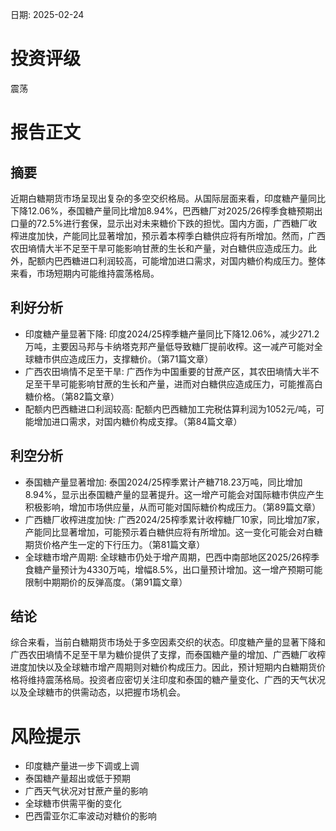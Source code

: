 
日期: 2025-02-24

# 投资评级

震荡

# 报告正文

## 摘要

近期白糖期货市场呈现出复杂的多空交织格局。从国际层面来看，印度糖产量同比下降12.06%，泰国糖产量同比增加8.94%，巴西糖厂对2025/26榨季食糖预期出口量的72.5%进行套保，显示出对未来糖价下跌的担忧。国内方面，广西糖厂收榨进度加快，产能同比显著增加，预示着本榨季白糖供应将有所增加。然而，广西农田墒情大半不足至干旱可能影响甘蔗的生长和产量，对白糖供应造成压力。此外，配额内巴西糖进口利润较高，可能增加进口需求，对国内糖价构成压力。整体来看，市场短期内可能维持震荡格局。

## 利好分析

* 印度糖产量显著下降: 印度2024/25榨季糖产量同比下降12.06%，减少271.2万吨，主要因马邦与卡纳塔克邦产量低导致糖厂提前收榨。这一减产可能对全球糖市供应造成压力，支撑糖价。（第71篇文章）
* 广西农田墒情不足至干旱: 广西作为中国重要的甘蔗产区，其农田墒情大半不足至干旱可能影响甘蔗的生长和产量，进而对白糖供应造成压力，可能推高白糖价格。（第82篇文章）
* 配额内巴西糖进口利润较高: 配额内巴西糖加工完税估算利润为1052元/吨，可能增加进口需求，对国内糖价构成支撑。（第84篇文章）

## 利空分析

* 泰国糖产量显著增加: 泰国2024/25榨季累计产糖718.23万吨，同比增加8.94%，显示出泰国糖产量的显著提升。这一增产可能会对国际糖市供应产生积极影响，增加市场供应量，从而可能对国际糖价构成压力。（第89篇文章）
* 广西糖厂收榨进度加快: 广西2024/25榨季累计收榨糖厂10家，同比增加7家，产能同比显著增加，可能预示着白糖供应将有所增加。这一变化可能会对白糖期货价格产生一定的下行压力。（第81篇文章）
* 全球糖市增产周期: 全球糖市仍处于增产周期，巴西中南部地区2025/26榨季食糖产量预计为4330万吨，增幅8.5%，出口量预计增加。这一增产预期可能限制中期期价的反弹高度。（第91篇文章）

## 结论

综合来看，当前白糖期货市场处于多空因素交织的状态。印度糖产量的显著下降和广西农田墒情不足至干旱为糖价提供了支撑，而泰国糖产量的增加、广西糖厂收榨进度加快以及全球糖市增产周期则对糖价构成压力。因此，预计短期内白糖期货价格将维持震荡格局。投资者应密切关注印度和泰国的糖产量变化、广西的天气状况以及全球糖市的供需动态，以把握市场机会。

# 风险提示

* 印度糖产量进一步下调或上调
* 泰国糖产量超出或低于预期
* 广西天气状况对甘蔗产量的影响
* 全球糖市供需平衡的变化
* 巴西雷亚尔汇率波动对糖价的影响
